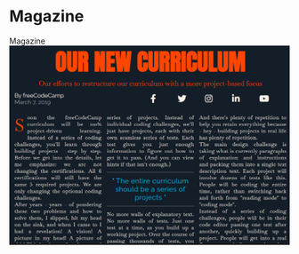 # Magazine
 Magazine
<img src="https://raw.githubusercontent.com/CodrinGavan/Magazine/master/Magazine.png"/>
